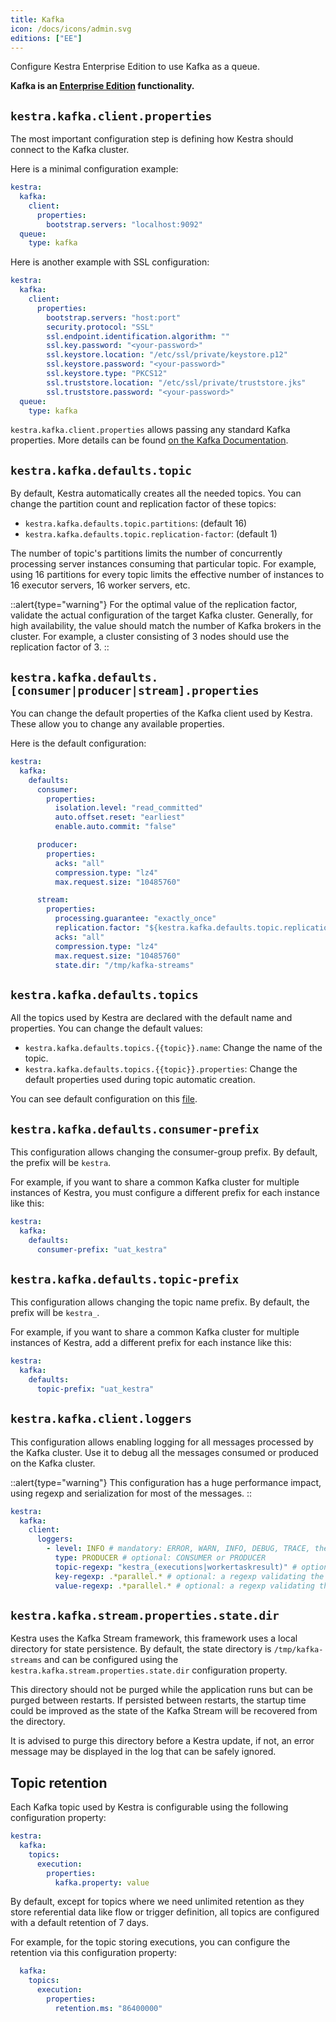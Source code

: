 ```yaml
---
title: Kafka
icon: /docs/icons/admin.svg
editions: ["EE"]
---
```


Configure Kestra Enterprise Edition to use Kafka as a queue.

**Kafka is an [Enterprise Edition](/enterprise) functionality.**

## `kestra.kafka.client.properties`

The most important configuration step is defining how Kestra should connect to the Kafka cluster.

Here is a minimal configuration example:

```yaml
kestra:
  kafka:
    client:
      properties:
        bootstrap.servers: "localhost:9092"
  queue:
    type: kafka
```

Here is another example with SSL configuration:

```yaml
kestra:
  kafka:
    client:
      properties:
        bootstrap.servers: "host:port"
        security.protocol: "SSL"
        ssl.endpoint.identification.algorithm: ""
        ssl.key.password: "<your-password>"
        ssl.keystore.location: "/etc/ssl/private/keystore.p12"
        ssl.keystore.password: "<your-password>"
        ssl.keystore.type: "PKCS12"
        ssl.truststore.location: "/etc/ssl/private/truststore.jks"
        ssl.truststore.password: "<your-password>"
  queue:
    type: kafka
```

`kestra.kafka.client.properties` allows passing any standard Kafka properties. More details can be found [on the Kafka Documentation](https://kafka.apache.org/documentation/).

## `kestra.kafka.defaults.topic`

By default, Kestra automatically creates all the needed topics. You can change the partition count and replication factor of these topics:

- `kestra.kafka.defaults.topic.partitions`: (default 16)
- `kestra.kafka.defaults.topic.replication-factor`: (default 1)

The number of topic's partitions limits the number of concurrently processing server instances consuming that particular topic. For example, using 16 partitions for every topic limits the effective number of instances to 16 executor servers, 16 worker servers, etc.

::alert{type="warning"}
For the optimal value of the replication factor, validate the actual configuration of the target Kafka cluster. Generally, for high availability, the value should match the number of Kafka brokers in the cluster. For example, a cluster consisting of 3 nodes should use the replication factor of 3.
::

## `kestra.kafka.defaults.[consumer|producer|stream].properties`

You can change the default properties of the Kafka client used by Kestra. These allow you to change any available properties.

Here is the default configuration:

```yaml
kestra:
  kafka:
    defaults:
      consumer:
        properties:
          isolation.level: "read_committed"
          auto.offset.reset: "earliest"
          enable.auto.commit: "false"

      producer:
        properties:
          acks: "all"
          compression.type: "lz4"
          max.request.size: "10485760"

      stream:
        properties:
          processing.guarantee: "exactly_once"
          replication.factor: "${kestra.kafka.defaults.topic.replication-factor}"
          acks: "all"
          compression.type: "lz4"
          max.request.size: "10485760"
          state.dir: "/tmp/kafka-streams"
```

## `kestra.kafka.defaults.topics`

All the topics used by Kestra are declared with the default name and properties.
You can change the default values:

- `kestra.kafka.defaults.topics.{{topic}}.name`: Change the name of the topic.
- `kestra.kafka.defaults.topics.{{topic}}.properties`: Change the default properties used during topic automatic creation.

You can see default configuration on this [file](https://github.com/kestra-io/kestra/blob/develop/cli/src/main/resources/application.yml).

## `kestra.kafka.defaults.consumer-prefix`

This configuration allows changing the consumer-group prefix. By default, the prefix will be `kestra`.

For example, if you want to share a common Kafka cluster for multiple instances of Kestra, you must configure a different prefix for each instance like this:

```yaml
kestra:
  kafka:
    defaults:
      consumer-prefix: "uat_kestra"
```

## `kestra.kafka.defaults.topic-prefix`

This configuration allows changing the topic name prefix. By default, the prefix will be `kestra_`.

For example, if you want to share a common Kafka cluster for multiple instances of Kestra, add a different prefix for each instance like this:

```yaml
kestra:
  kafka:
    defaults:
      topic-prefix: "uat_kestra"
```

## `kestra.kafka.client.loggers`

This configuration allows enabling logging for all messages processed by the Kafka cluster. Use it to debug all the messages consumed or produced on the Kafka cluster.

::alert{type="warning"}
This configuration has a huge performance impact, using regexp and serialization for most of the messages.
::

```yaml
kestra:
  kafka:
    client:
      loggers:
        - level: INFO # mandatory: ERROR, WARN, INFO, DEBUG, TRACE, the logger must be configured at least at this level for class io.kestra.runner.kafka.AbstractInterceptor
          type: PRODUCER # optional: CONSUMER or PRODUCER
          topic-regexp: "kestra_(executions|workertaskresult)" # optional: a regexp validating the topic
          key-regexp: .*parallel.* # optional: a regexp validating the key
          value-regexp: .*parallel.* # optional: a regexp validating the json full body
```

## `kestra.kafka.stream.properties.state.dir`

Kestra uses the Kafka Stream framework, this framework uses a local directory for state persistence.
By default, the state directory is `/tmp/kafka-streams` and can be configured using the `kestra.kafka.stream.properties.state.dir` configuration property.

This directory should not be purged while the application runs but can be purged between restarts. If persisted between restarts, the startup time could be improved as the state of the Kafka Stream will be recovered from the directory.

It is advised to purge this directory before a Kestra update, if not, an error message may be displayed in the log that can be safely ignored.

## Topic retention

Each Kafka topic used by Kestra is configurable using the following configuration property:

```yaml
kestra:
  kafka:
    topics:
      execution:
        properties:
          kafka.property: value
```

By default, except for topics where we need unlimited retention as they store referential data like flow or trigger definition, all topics are configured with a default retention of 7 days.

For example, for the topic storing executions, you can configure the retention via this configuration property:

```yaml
  kafka:
    topics:
      execution:
        properties:
          retention.ms: "86400000"
```
